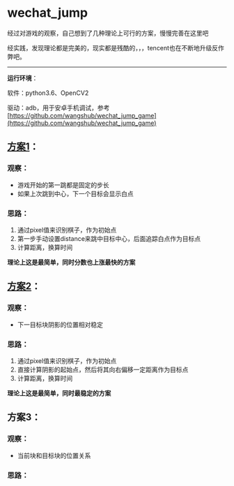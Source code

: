 # wechat_jump


经过对游戏的观察，自己想到了几种理论上可行的方案，慢慢完善在这里吧

经实践，发现理论都是完美的，现实都是残酷的，，，tencent也在不断地升级反作弊吧。

---
**运行环境**：

软件：python3.6、OpenCV2

驱动：adb，用于安卓手机调试，参考[https://github.com/wangshub/wechat_jump_game](https://github.com/wangshub/wechat_jump_game)

## [方案1](https://github.com/seanyuner/wechat_jump/blob/master/1_track_whitedot_simplest.py)：

### 观察：
- 游戏开始的第一跳都是固定的步长
- 如果上次跳到中心，下一个目标会显示白点

### 思路：
1. 通过pixel值来识别棋子，作为初始点
2. 第一步手动设置distance来跳中目标中心，后面追踪白点作为目标点
3. 计算距离，换算时间

**理论上这是最简单，同时分数也上涨最快的方案**


## [方案2](https://github.com/seanyuner/wechat_jump/blob/master/2_track_shadow.py)：

### 观察：
- 下一目标块阴影的位置相对稳定

### 思路：
1. 通过pixel值来识别棋子，作为初始点
2. 直接计算阴影的起始点，然后将其向右偏移一定距离作为目标点
3. 计算距离，换算时间

**理论上这是最简单，同时最稳定的方案**


## 方案3：

### 观察：
- 当前块和目标块的位置关系

### 思路：


